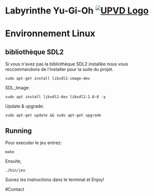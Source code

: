 # Labyrinthe Yu-Gi-Oh [![UPVD Logo](https://upload.wikimedia.org/wikipedia/fr/e/e6/UPVD_logo.svg)](https://www.univ-perp.fr)

# Environnement Linux

## bibliothèque SDL2
Si vous n'avez pas la bibliothèque SDL2 installée nous vous reccommandons de l'installer pour la suite du projet.
```shell
sudo apt-get install libsdl2-image-dev
```
SDL_Image:
```shell
sudo apt install libsdl2-dev libsdl2-2.0-0 -y
```
Update & upgrade:
```shell
sudo apt-get update && sudo apt-get upgrade
```

## Running
Pour executer le jeu entrez:
```shell
make
```
Ensuite,
```shell
./bin/jeu
```
Suivez les instructions dans le terminal et Enjoy!

#Contact

